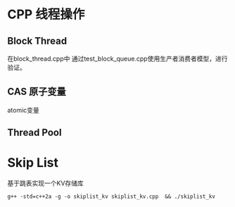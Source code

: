 # CPP 线程操作

## Block Thread

在block_thread.cpp中
通过test_block_queue.cpp使用生产者消费者模型，进行验证。

## CAS 原子变量

atomic变量

## Thread Pool

# Skip List

基于跳表实现一个KV存储库
```shell
g++ -std=c++2a -g -o skiplist_kv skiplist_kv.cpp  && ./skiplist_kv

```
